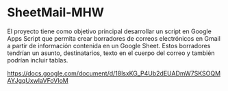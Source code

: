 # SheetMail-MHW
El proyecto tiene como objetivo principal desarrollar un script en Google Apps Script que permita crear borradores de correos electrónicos en Gmail a partir de información contenida en un Google Sheet. Estos borradores tendrían un asunto, destinatarios, texto en el cuerpo del correo y también podrían incluir tablas.

https://docs.google.com/document/d/18lsxKG_P4Ub2dEUADmW7SKSOQMAYJgqUxwIaVFoVIoM

